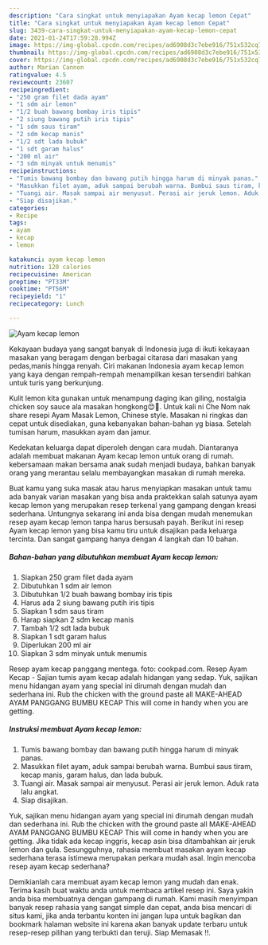 ```yaml
---
description: "Cara singkat untuk menyiapakan Ayam kecap lemon Cepat"
title: "Cara singkat untuk menyiapakan Ayam kecap lemon Cepat"
slug: 3439-cara-singkat-untuk-menyiapakan-ayam-kecap-lemon-cepat
date: 2021-01-24T17:59:28.994Z
image: https://img-global.cpcdn.com/recipes/ad6908d3c7ebe916/751x532cq70/ayam-kecap-lemon-foto-resep-utama.jpg
thumbnail: https://img-global.cpcdn.com/recipes/ad6908d3c7ebe916/751x532cq70/ayam-kecap-lemon-foto-resep-utama.jpg
cover: https://img-global.cpcdn.com/recipes/ad6908d3c7ebe916/751x532cq70/ayam-kecap-lemon-foto-resep-utama.jpg
author: Marian Cannon
ratingvalue: 4.5
reviewcount: 23607
recipeingredient:
- "250 gram filet dada ayam"
- "1 sdm air lemon"
- "1/2 buah bawang bombay iris tipis"
- "2 siung bawang putih iris tipis"
- "1 sdm saus tiram"
- "2 sdm kecap manis"
- "1/2 sdt lada bubuk"
- "1 sdt garam halus"
- "200 ml air"
- "3 sdm minyak untuk menumis"
recipeinstructions:
- "Tumis bawang bombay dan bawang putih hingga harum di minyak panas."
- "Masukkan filet ayam, aduk sampai berubah warna. Bumbui saus tiram, kecap manis, garam halus, dan lada bubuk."
- "Tuangi air. Masak sampai air menyusut. Perasi air jeruk lemon. Aduk rata lalu angkat."
- "Siap disajikan."
categories:
- Recipe
tags:
- ayam
- kecap
- lemon

katakunci: ayam kecap lemon 
nutrition: 120 calories
recipecuisine: American
preptime: "PT33M"
cooktime: "PT56M"
recipeyield: "1"
recipecategory: Lunch

---
```



![Ayam kecap lemon](https://img-global.cpcdn.com/recipes/ad6908d3c7ebe916/751x532cq70/ayam-kecap-lemon-foto-resep-utama.jpg)

Kekayaan budaya yang sangat banyak di Indonesia juga di ikuti kekayaan masakan yang beragam dengan berbagai citarasa dari masakan yang pedas,manis hingga renyah. Ciri makanan Indonesia ayam kecap lemon yang kaya dengan rempah-rempah menampilkan kesan tersendiri bahkan untuk turis yang berkunjung.


Kulit lemon kita gunakan untuk menampung daging ikan giling, nostalgia chicken soy sauce ala masakan hongkong😊🤗. Untuk kali ni Che Nom nak share resepi Ayam Masak Lemon, Chinese style. Masakan ni ringkas dan cepat untuk disediakan, guna kebanyakan bahan-bahan yg biasa. Setelah tumisan harum, masukkan ayam dan jamur.

Kedekatan keluarga dapat diperoleh dengan cara mudah. Diantaranya adalah membuat makanan Ayam kecap lemon untuk orang di rumah. kebersamaan makan bersama anak sudah menjadi budaya, bahkan banyak orang yang merantau selalu membayangkan masakan di rumah mereka.

Buat kamu yang suka masak atau harus menyiapkan masakan untuk tamu ada banyak varian masakan yang bisa anda praktekkan salah satunya ayam kecap lemon yang merupakan resep terkenal yang gampang dengan kreasi sederhana. Untungnya sekarang ini anda bisa dengan mudah menemukan resep ayam kecap lemon tanpa harus bersusah payah.
Berikut ini resep Ayam kecap lemon yang bisa kamu tiru untuk disajikan pada keluarga tercinta. Dan sangat gampang hanya dengan 4 langkah dan 10 bahan.


<!--inarticleads1-->

##### Bahan-bahan yang dibutuhkan membuat Ayam kecap lemon:

1. Siapkan 250 gram filet dada ayam
1. Dibutuhkan 1 sdm air lemon
1. Dibutuhkan 1/2 buah bawang bombay iris tipis
1. Harus ada 2 siung bawang putih iris tipis
1. Siapkan 1 sdm saus tiram
1. Harap siapkan 2 sdm kecap manis
1. Tambah 1/2 sdt lada bubuk
1. Siapkan 1 sdt garam halus
1. Diperlukan 200 ml air
1. Siapkan 3 sdm minyak untuk menumis


Resep ayam kecap panggang mentega. foto: cookpad.com. Resep Ayam Kecap - Sajian tumis ayam kecap adalah hidangan yang sedap. Yuk, sajikan menu hidangan ayam yang special ini dirumah dengan mudah dan sederhana ini. Rub the chicken with the ground paste all MAKE-AHEAD AYAM PANGGANG BUMBU KECAP This will come in handy when you are getting. 

<!--inarticleads2-->

##### Instruksi membuat  Ayam kecap lemon:

1. Tumis bawang bombay dan bawang putih hingga harum di minyak panas.
1. Masukkan filet ayam, aduk sampai berubah warna. Bumbui saus tiram, kecap manis, garam halus, dan lada bubuk.
1. Tuangi air. Masak sampai air menyusut. Perasi air jeruk lemon. Aduk rata lalu angkat.
1. Siap disajikan.


Yuk, sajikan menu hidangan ayam yang special ini dirumah dengan mudah dan sederhana ini. Rub the chicken with the ground paste all MAKE-AHEAD AYAM PANGGANG BUMBU KECAP This will come in handy when you are getting. Jika tidak ada kecap inggris, kecap asin bisa ditambahkan air jeruk lemon dan gula. Sesungguhnya, rahasia membuat masakan ayam kecap sederhana terasa istimewa merupakan perkara mudah asal. Ingin mencoba resep ayam kecap sederhana? 

Demikianlah cara membuat ayam kecap lemon yang mudah dan enak. Terima kasih buat waktu anda untuk membaca artikel resep ini. Saya yakin anda bisa membuatnya dengan gampang di rumah. Kami masih menyimpan banyak resep rahasia yang sangat simple dan cepat, anda bisa mencari di situs kami, jika anda terbantu konten ini jangan lupa untuk bagikan dan bookmark halaman website ini karena akan banyak update terbaru untuk resep-resep pilihan yang terbukti dan teruji. Siap Memasak !!. 
